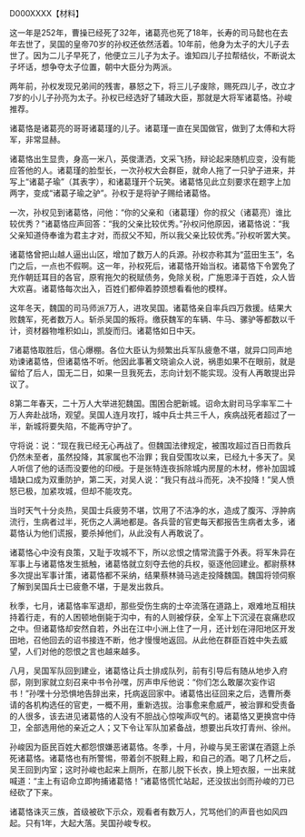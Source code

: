 D000XXXX【材料】



这一年是252年，曹操已经死了32年，诸葛亮也死了18年，长寿的司马懿也在去年去世了，吴国的皇帝70岁的孙权还依然活着。10年前，他身为太子的大儿子去世了。因为二儿子早死了，他便立三儿子为太子。谁知四儿子拉帮结伙，不断说太子坏话，想争夺太子位置，朝中大臣分为两派。

两年前，孙权发现兄弟间的残害，暴怒之下，将三儿子废除，赐死四儿子，改立才7岁的小儿子孙亮为太子。孙权已经选好了辅政大臣，那就是大将军诸葛恪。孙峻推荐。

诸葛恪是诸葛亮的哥哥诸葛瑾的儿子。诸葛瑾一直在吴国做官，做到了太傅和大将军，非常显赫。

诸葛恪出生显贵，身高一米八，英俊潇洒，文采飞扬，辩论起来随机应变，没有能应答他的人。诸葛瑾的脸型长，一次孙权大会群臣，就命人拖了一只驴子进来，并写上“诸葛子瑜”（其表字），和诸葛瑾开个玩笑。诸葛恪见此立刻要求在题字上加两字，变成“诸葛子瑜之驴”。孙权于是将驴子赐给诸葛恪。

一次，孙权见到诸葛恪，问他：“你的父亲和（诸葛瑾）你的叔父（诸葛亮）谁比较优秀？”诸葛恪应声回答：“我的父亲比较优秀。”孙权问他原因，诸葛恪说：“我父亲知道侍奉谁为君主才对，而叔父不知，所以我父亲比较优秀。”孙权听罢大笑。

诸葛恪曾把山越人逼出山区，增加了数万人的兵源。孙权亦称其为“蓝田生玉”，名门之后，一点也不假啊。这一年，孙权死后，诸葛恪开始当权。诸葛恪下令罢免了充作朝廷耳目的各官，原宥拖欠的税赋债务，免除关税，广施恩泽于百姓，众人皆大欢喜。诸葛恪每次出入，百姓们都伸着脖颈想看看他的模样。

这年冬天，魏国的司马师派7万人，进攻吴国。诸葛恪亲自率兵四万救援。结果大败魏军，死者数万人。斩杀吴国的叛将。缴获魏军的车辆、牛马、骡驴等都数以千计，资材器物堆积如山，凯旋而归。诸葛恪如日中天。



7诸葛恪取胜后，信心爆棚。各位大臣认为频繁出兵军队疲惫不堪，就异口同声地劝谏诸葛恪，但诸葛恪不听。他因此事著文晓谕众人说，祸患如果不在眼前，就是留给了后人，国无二日，如果一旦我死去，志向计划不能实现。没有人再敢提出异议了。

8第二年春天，二十万人大举进犯魏国。围困合肥新城。诏命太尉司马孚率军二十万人奔赴战场，观望。吴国人连月攻打，城中兵士共三千人，疾病战死者超过了一半，新城将要失陷，不能再守护了。

守将说：说：“现在我已经无心再战了。但魏国法律规定，被围攻超过百日而救兵仍然未至者，虽然投降，其家属也不治罪；我自受围攻以来，已经九十多天了。吴人听信了他的话而没要他的印绶。于是张特连夜拆除城内房屋的木材，修补加固城墙缺口成为双重防护，第二天，对吴人说：“我只有战斗而死，决不投降！”吴人愤怒已极，加紧攻城，但却不能攻克。



当时天气十分炎热，吴国士兵疲劳不堪，饮用了不洁净的水，造成了腹泻、浮肿病流行，生病者过半，死伤之人满地都是。各兵营的官吏每天都报告生病者太多，诸葛恪认为他们谎报，要杀掉他们，从此没有人再敢说了。

诸葛恪心中没有良策，又耻于攻城不下，所以忿恨之情常流露于外表。将军朱异在军事上与诸葛恪发生抵触，诸葛恪就立刻夺去他的兵权，驱逐他回建业。都尉蔡林多次提出军事计策，诸葛恪都不采纳，结果蔡林骑马逃走投降魏国。魏国将领伺察了解到吴国兵士已疲惫不堪，于是发出救兵。

秋季，七月，诸葛恪率军退却，那些受伤生病的士卒流落在道路上，艰难地互相扶持着行走，有的人困顿地倒毙于沟中，有的人则被俘获，全军上下沉浸在哀痛悲叹之中。但诸葛恪却安然自若，外出在江中小洲上住了一月，还计划在浔阳地区开发田地，召他回去的诏书接连不断，他才慢慢地返回。从此他在群臣百姓中失去威望，人们对他的怨恨之言也越来越多。



八月，吴国军队回到建业，诸葛恪让兵士排成队列，前有引导后有随从地步入府邸，刚到家就立刻召来中书令孙嘿，厉声申斥他说：“你们怎么敢屡次妄作诏书！”孙嘿十分恐惧地告辞出来，托病返回家中。诸葛恪出征回来之后，选曹所奏请的各机构选任的官吏，一概不用，重新选拔。治事愈来愈威严，被治罪和受责备的人很多，该去进见诸葛恪的人没有不胆战心惊唉声叹气的。诸葛恪又更换宫中侍卫，全部选用他的亲近之人；又下令让军队加紧备战，想要出兵攻打青州、徐州。



孙峻因为臣民百姓大都怨恨嫌恶诸葛恪。冬季，十月，孙峻与吴王密谋在酒筵上杀死诸葛恪。诸葛恪也有所警惕，带着剑不脱鞋上殿，和自己的酒。喝了几杯之后，吴王回到内室；这时孙峻也起来上厕所，在那儿脱下长衣，换上短衣服，一出来就喊道：“主上有诏命立即拘捕诸葛恪！”诸葛恪慌忙站起，还没拔出剑而孙峻的刀已经砍了下来。

诸葛恪诛灭三族，首级被砍下示众，观看者有数万人，咒骂他们的声音也如风四起。只有1年，大起大落。吴国孙峻专权。







